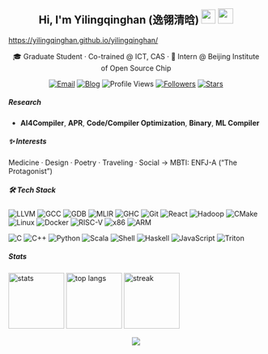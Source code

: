<h2 align="center">Hi, I'm Yilingqinghan (逸翎清晗) <img src="https://raw.githubusercontent.com/MartinHeinz/MartinHeinz/master/wave.gif" width="28"/> <img width="30" height="30" src="https://www.16personalities.com/static/images/personality-types/avatars/enfj-protagonist-male.svg?v=3"></h2>

https://yilingqinghan.github.io/yilingqinghan/

<p align="center">
  🎓 Graduate Student · Co-trained @ ICT, CAS · 🏢 Intern @ Beijing Institute of Open Source Chip
</p>

<p align="center">
  <a href="mailto:yangzi.research@outlook.com"><img alt="Email" src="https://img.shields.io/badge/Email-0A66C2?logo=microsoftoutlook&logoColor=white&style=flat-square"></a>
  <a href="https://yangzi.world/blog/index.html"><img alt="Blog" src="https://img.shields.io/badge/Blog-1f6feb?logo=firefoxbrowser&logoColor=white&style=flat-square"></a>
  <img alt="Profile Views" src="https://komarev.com/ghpvc/?username=yilingqinghan&style=flat-square&color=1f6feb">
  <a href="https://github.com/yilingqinghan?tab=followers"><img alt="Followers" src="https://img.shields.io/github/followers/yilingqinghan?style=flat-square&color=1f6feb"></a>
  <a href="https://github.com/yilingqinghan?tab=repositories"><img alt="Stars" src="https://img.shields.io/github/stars/yilingqinghan?affiliations=OWNER%2CCOLLABORATOR&style=flat-square&color=1f6feb"></a>
</p>

##### Research
- **AI4Compiler**, **APR**, **Code/Compiler Optimization**, **Binary**, **ML Compiler**

##### ✨ Interests
Medicine · Design · Poetry · Traveling · Social → MBTI: ENFJ-A (“The Protagonist”)

##### 🛠 Tech Stack

<!-- 工具/框架（按你的要求，小尺寸 flat-square，尽量使用官方 logo；没有就用文字徽章） -->
<p>
  <!-- 编译/工具链 -->
  <img src="https://img.shields.io/badge/LLVM-262D3A?logo=llvm&logoColor=white&style=flat-square" alt="LLVM"/>
  <img src="https://img.shields.io/badge/GCC-1f6feb?style=flat-square" alt="GCC"/>
  <img src="https://img.shields.io/badge/GDB-1f6feb?style=flat-square" alt="GDB"/>
  <img src="https://img.shields.io/badge/MLIR-1f6feb?style=flat-square" alt="MLIR"/>
  <img src="https://img.shields.io/badge/GHC-1f6feb?style=flat-square" alt="GHC"/>
  <img src="https://img.shields.io/badge/Git-0A66C2?logo=git&logoColor=white&style=flat-square" alt="Git"/>
  <img src="https://img.shields.io/badge/React-0A66C2?logo=react&logoColor=white&style=flat-square" alt="React"/>
  <img src="https://img.shields.io/badge/Hadoop-0A66C2?logo=apachehadoop&logoColor=white&style=flat-square" alt="Hadoop"/>
  <img src="https://img.shields.io/badge/CMake-0A66C2?logo=cmake&logoColor=white&style=flat-square" alt="CMake"/>
  <img src="https://img.shields.io/badge/Linux-0A66C2?logo=linux&logoColor=white&style=flat-square" alt="Linux"/>
  <img src="https://img.shields.io/badge/Docker-0A66C2?logo=docker&logoColor=white&style=flat-square" alt="Docker"/>
  <img src="https://img.shields.io/badge/RISC--V-1f6feb?logo=riscv&logoColor=white&style=flat-square" alt="RISC-V"/>
  <img src="https://img.shields.io/badge/x86-1f6feb?style=flat-square" alt="x86"/>
  <img src="https://img.shields.io/badge/ARM-0A66C2?logo=arm&logoColor=white&style=flat-square" alt="ARM"/>
</p>

<!-- 语言 -->
<p>
  <img src="https://img.shields.io/badge/C-1f6feb?logo=c&logoColor=white&style=flat-square" alt="C"/>
  <img src="https://img.shields.io/badge/C%2B%2B-1f6feb?logo=cplusplus&logoColor=white&style=flat-square" alt="C++"/>
  <img src="https://img.shields.io/badge/Python-1f6feb?logo=python&logoColor=white&style=flat-square" alt="Python"/>
  <img src="https://img.shields.io/badge/Scala-1f6feb?logo=scala&logoColor=white&style=flat-square" alt="Scala"/>
  <img src="https://img.shields.io/badge/Shell-1f6feb?logo=gnubash&logoColor=white&style=flat-square" alt="Shell"/>
  <img src="https://img.shields.io/badge/Haskell-1f6feb?logo=haskell&logoColor=white&style=flat-square" alt="Haskell"/>
  <img src="https://img.shields.io/badge/JavaScript-1f6feb?logo=javascript&logoColor=white&style=flat-square" alt="JavaScript"/>
  <img src="https://img.shields.io/badge/Triton-1f6feb?style=flat-square" alt="Triton"/>
</p>



##### Stats

<!-- 通过自定义色值把主题统一成冷色（透明背景 + 蓝白），避免 tokyo night -->
<p>
  <img height="110" alt="stats"
       src="https://github-readme-stats.vercel.app/api?username=yilingqinghan&show_icons=true&hide_title=true&hide_border=true&bg_color=00000000&title_color=0A66C2&text_color=1f6feb&icon_color=58a6ff" />
  <img height="110" alt="top langs"
       src="https://github-readme-stats.vercel.app/api/top-langs/?username=yilingqinghan&layout=compact&hide_border=true&bg_color=00000000&title_color=0A66C2&text_color=1f6feb" />
  <img height="110" alt="streak"
       src="https://streak-stats.demolab.com?user=yilingqinghan&hide_border=true&background=FFFFFF00&ring=0A66C2&fire=1f6feb&currStreakLabel=0A66C2&sideNums=1f6feb&sideLabels=0A66C2&dates=1f6feb"/>
</p>
<div align="center">
  <img src="https://github-profile-trophy.vercel.app/?username=yilingqinghan&theme=algolia&no-frame=true&no-bg=true&row=1&column=9&margin-w=10&margin-h=10&title=Commits,Issues,Contributions,Repositories,Stars,MultiLanguage,Experience,Achievement,Joined" />
</div>





